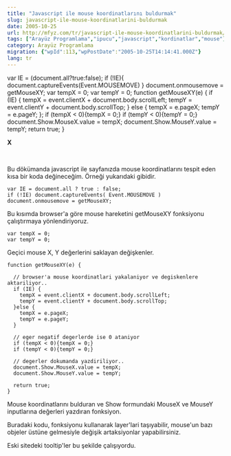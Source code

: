 ```yaml
---
title: "Javascript ile mouse koordinatlarını buldurmak"
slug: javascript-ile-mouse-koordinatlarini-buldurmak
date: 2005-10-25
url: http://mfyz.com/tr/javascript-ile-mouse-koordinatlarini-buldurmak/
tags: ["Arayüz Programlama","ipucu","javascript","kordinatlar","mouse"]
category: Arayüz Programlama
migration: {"wpId":113,"wpPostDate":"2005-10-25T14:14:41.000Z"}
lang: tr
---
```


var IE = (document.all?true:false); if (!IE){ document.captureEvents(Event.MOUSEMOVE) } document.onmousemove = getMouseXY; var tempX = 0; var tempY = 0; function getMouseXY(e) { if (IE) { tempX = event.clientX + document.body.scrollLeft; tempY = event.clientY + document.body.scrollTop; } else { tempX = e.pageX; tempY = e.pageY; }; if (tempX < 0){tempX = 0;} if (tempY < 0){tempY = 0;} document.Show.MouseX.value = tempX; document.Show.MouseY.value = tempY; return true; }

 **X** 

 

Bu dökümanda javascript ile sayfanızda mouse koordinatlarını tespit eden kısa bir koda değineceğim. Örneği yukarıdaki gibidir.

```
var IE = document.all ? true : false;
if (!IE) document.captureEvents( Event.MOUSEMOVE )
document.onmousemove = getMouseXY;

```

Bu kısımda browser'a göre mouse hareketini getMouseXY fonksiyonu çalıştırmaya yönlendiriyoruz.

```
var tempX = 0;
var tempY = 0;

```
Geçici mouse X, Y değerlerini saklayan değişkenler.

```
function getMouseXY(e) {

  // browser'a mouse koordinatlari yakalaniyor ve degiskenlere aktariliyor..
  if (IE) {
    tempX = event.clientX + document.body.scrollLeft;
    tempY = event.clientY + document.body.scrollTop;
  }else {
    tempX = e.pageX;
    tempY = e.pageY;
  }

  // eger negatif degerlerde ise 0 ataniyor
  if (tempX < 0){tempX = 0;}
  if (tempY < 0){tempY = 0;}

  // degerler dokumanda yazdiriliyor..
  document.Show.MouseX.value = tempX;
  document.Show.MouseY.value = tempY;

  return true;
}

```

Mouse koordinatlarını bulduran ve Show formundaki MouseX ve MouseY inputlarına değerleri yazdıran fonksiyon.

Buradaki kodu, fonksiyonu kullanarak layer'lari taşıyabilir, mouse'un bazı objeler üstüne gelmesiyle değişik artaksiyonlar yapabilirsiniz.

Eski sitedeki tooltip'ler bu şekilde çalışıyordu.